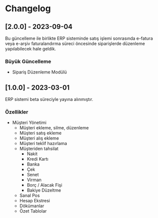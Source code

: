 # Changelog

## [2.0.0] - 2023-09-04
Bu güncelleme ile birlikte ERP sisteminde satış işlemi sonrasında e-fatura veya e-arşiv faturalandırma süreci öncesinde siparişlerde düzenleme yapılabilecek hale geldik.

### Büyük Güncelleme
- Sipariş Düzenleme Modülü

## [1.0.0] - 2023-03-01
ERP sistemi beta süreciyle yayına alınmıştır.

### Özellikler
- Müşteri Yönetimi
  - Müşteri ekleme, silme, düzenleme
  - Müşteri satış ekleme
  - Müşteri alış ekleme
  - Müşteri teklif hazırlama
  - Müşteriden tahsilat
    - Nakit
    - Kredi Kartı
    - Banka
    - Çek
    - Senet
    - Virman
    - Borç / Alacak Fişi
    - Bakiye Düzeltme
  - Sanal Pos
  - Hesap Ekstresi
  - Dökümanlar
  - Özet Tablolar
